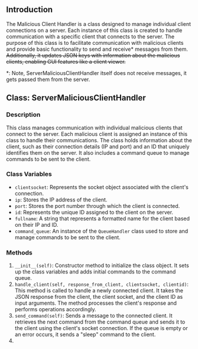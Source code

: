 ## Introduction

The Malicious Client Handler is a class designed to manage individual client connections on a server. Each instance of this class is created to handle communication with a specific client that connects to the server. The purpose of this class is to facilitate communication with malicious clients and provide basic functionality to send and receive* messages from them. <del> Additionally, it updates JSON keys with information about the malicious clients, enabling GUI features like a client viewer. </del>

\*: Note, ServerMaliciousClientHandler itself does not receive messages, it gets passed them from the server.



## Class: ServerMaliciousClientHandler

### Description

This class manages communication with individual malicious clients that connect to the server. Each malicious client is assigned an instance of this class to handle their communications. The class holds information about the client, such as their connection details (IP and port) and an ID that uniquely identifies them on the server. It also includes a command queue to manage commands to be sent to the client.

### Class Variables

- `clientsocket`: Represents the socket object associated with the client's connection.
- `ip`: Stores the IP address of the client.
- `port`: Stores the port number through which the client is connected.
- `id`: Represents the unique ID assigned to the client on the server.
- `fullname`: A string that represents a formatted name for the client based on their IP and ID.
- `command_queue`: An instance of the `QueueHandler` class used to store and manage commands to be sent to the client.

### Methods

1. `__init__(self)`: Constructor method to initialize the class object. It sets up the class variables and adds initial commands to the command queue.
2. `handle_client(self, response_from_client, clientsocket, clientid)`: This method is called to handle a newly connected client. It takes the JSON response from the client, the client socket, and the client ID as input arguments. The method processes the client's response and performs operations accordingly.
3. `send_command(self)`: Sends a message to the connected client. It retrieves the next command from the command queue and sends it to the client using the client's socket connection. If the queue is empty or an error occurs, it sends a "sleep" command to the client.
4. 